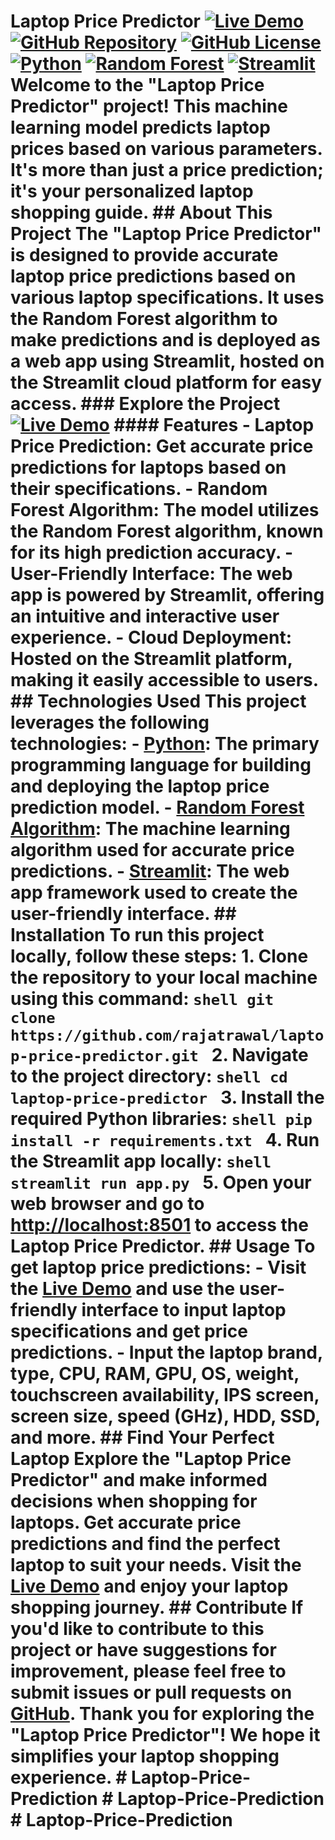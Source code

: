 # Laptop Price Predictor [![Live Demo](https://img.shields.io/badge/Live%20Demo-View%20Predictor-brightgreen)](https://laptop-ai.streamlit.app/) [![GitHub Repository](https://img.shields.io/badge/GitHub%20Repo-Laptop%20Price%20Predictor-green)](https://github.com/rajatrawal/laptop-price-predictor) [![GitHub License](https://img.shields.io/badge/license-MIT-blue.svg)](LICENSE) [![Python](https://img.shields.io/badge/Python-3.9-blue)](https://www.python.org/) [![Random Forest](https://img.shields.io/badge/Random%20Forest-Algorithm-blue)](https://scikit-learn.org/stable/modules/ensemble.html#random-forests) [![Streamlit](https://img.shields.io/badge/Streamlit-Web%20App-blue)](https://streamlit.io/) Welcome to the "Laptop Price Predictor" project! This machine learning model predicts laptop prices based on various parameters. It's more than just a price prediction; it's your personalized laptop shopping guide. ## About This Project The "Laptop Price Predictor" is designed to provide accurate laptop price predictions based on various laptop specifications. It uses the Random Forest algorithm to make predictions and is deployed as a web app using Streamlit, hosted on the Streamlit cloud platform for easy access. ### Explore the Project [![Live Demo](https://img.shields.io/badge/Live%20Demo-View%20Predictor-brightgreen)](https://laptop-ai.streamlit.app/) #### Features - **Laptop Price Prediction**: Get accurate price predictions for laptops based on their specifications. - **Random Forest Algorithm**: The model utilizes the Random Forest algorithm, known for its high prediction accuracy. - **User-Friendly Interface**: The web app is powered by Streamlit, offering an intuitive and interactive user experience. - **Cloud Deployment**: Hosted on the Streamlit platform, making it easily accessible to users. ## Technologies Used This project leverages the following technologies: - [Python](https://www.python.org/): The primary programming language for building and deploying the laptop price prediction model. - [Random Forest Algorithm](https://scikit-learn.org/stable/modules/ensemble.html#random-forests): The machine learning algorithm used for accurate price predictions. - [Streamlit](https://streamlit.io/): The web app framework used to create the user-friendly interface. ## Installation To run this project locally, follow these steps: 1. Clone the repository to your local machine using this command: ```shell git clone https://github.com/rajatrawal/laptop-price-predictor.git ``` 2. Navigate to the project directory: ```shell cd laptop-price-predictor ``` 3. Install the required Python libraries: ```shell pip install -r requirements.txt ``` 4. Run the Streamlit app locally: ```shell streamlit run app.py ``` 5. Open your web browser and go to [http://localhost:8501](http://localhost:8501) to access the Laptop Price Predictor. ## Usage To get laptop price predictions: - Visit the [Live Demo](https://laptop-ai.streamlit.app/) and use the user-friendly interface to input laptop specifications and get price predictions. - Input the laptop brand, type, CPU, RAM, GPU, OS, weight, touchscreen availability, IPS screen, screen size, speed (GHz), HDD, SSD, and more. ## Find Your Perfect Laptop Explore the "Laptop Price Predictor" and make informed decisions when shopping for laptops. Get accurate price predictions and find the perfect laptop to suit your needs. Visit the [Live Demo](https://laptop-ai.streamlit.app/) and enjoy your laptop shopping journey. ## Contribute If you'd like to contribute to this project or have suggestions for improvement, please feel free to submit issues or pull requests on [GitHub](https://github.com/rajatrawal/laptop-price-predictor). Thank you for exploring the "Laptop Price Predictor"! We hope it simplifies your laptop shopping experience. # Laptop-Price-Prediction # Laptop-Price-Prediction # Laptop-Price-Prediction

